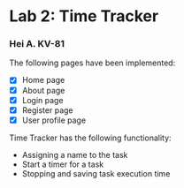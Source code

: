 # Lab 2: Time Tracker
### Hei A. KV-81

The following pages have been implemented:

 - [x] Home page
 - [x] About page
 - [x] Login page
 - [x] Register page
 - [x] User profile page

Time Tracker has the following functionality:

 - Assigning a name to the task
 - Start a timer for a task
 - Stopping and saving task execution time
